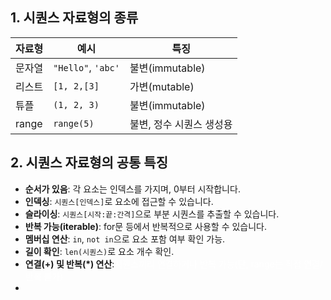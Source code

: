 ## 1. 시퀀스 자료형의 종류

|자료형|예시|특징|
|---|---|---|
|문자열|`"Hello"`, `'abc'`|불변(immutable)|
|리스트|`[1, 2,[3]`|가변(mutable)|
|튜플|`(1, 2, 3)`|불변(immutable)|
|range|`range(5)`|불변, 정수 시퀀스 생성용|
## 2. 시퀀스 자료형의 공통 특징

- **순서가 있음**: 각 요소는 인덱스를 가지며, 0부터 시작합니다.
- **인덱싱**: `시퀀스[인덱스]`로 요소에 접근할 수 있습니다.
- **슬라이싱**: `시퀀스[시작:끝:간격]`으로 부분 시퀀스를 추출할 수 있습니다.
- **반복 가능(iterable)**: for문 등에서 반복적으로 사용할 수 있습니다.
- **멤버십 연산**: `in`, `not in`으로 요소 포함 여부 확인 가능.
- **길이 확인**: `len(시퀀스)`로 요소 개수 확인.
- **연결(+) 및 반복(*) 연산**:<font color="#ffffff">시퀀스끼리 연결하거나 반복 가능(단, range는 직접 연결/반복 불가)</font>
- 